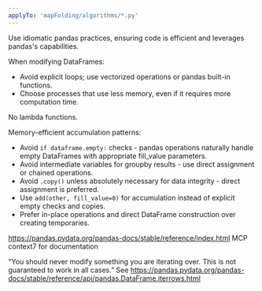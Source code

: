 ```yaml
---
applyTo: 'mapFolding/algorithms/*.py'
---
```

Use idiomatic pandas practices, ensuring code is efficient and leverages pandas's capabilities.

When modifying DataFrames:
- Avoid explicit loops; use vectorized operations or pandas built-in functions.
- Choose processes that use less memory, even if it requires more computation time.

No lambda functions.

Memory-efficient accumulation patterns:
- Avoid `if dataframe.empty:` checks - pandas operations naturally handle empty DataFrames with appropriate fill_value parameters.
- Avoid intermediate variables for groupby results - use direct assignment or chained operations.
- Avoid `.copy()` unless absolutely necessary for data integrity - direct assignment is preferred.
- Use `add(other, fill_value=0)` for accumulation instead of explicit empty checks and copies.
- Prefer in-place operations and direct DataFrame construction over creating temporaries.

https://pandas.pydata.org/pandas-docs/stable/reference/index.html
MCP context7 for documentation

"You should never modify something you are iterating over. This is not guaranteed to work in all cases." See https://pandas.pydata.org/pandas-docs/stable/reference/api/pandas.DataFrame.iterrows.html
